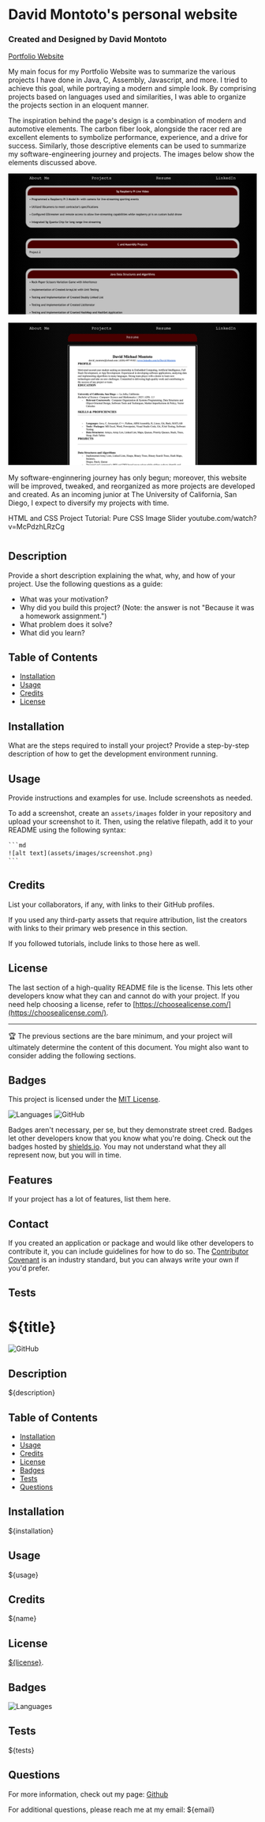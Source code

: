 # David Montoto's personal website
### Created and Designed by David Montoto

[Portfolio Website](https://dmmontoto.github.io/Portfolio-Website/)

My main focus for my Portfolio Website was to summarize the various projects I have done in Java, C, Assembly, Javascript, and more. I tried to achieve this goal, while portraying a modern and simple look. By comprising projects based on languages used and similarities, I was able to organize the projects section in an eloquent manner. 

The inspiration behind the page's design is a combination of modern and automotive elements. The carbon fiber look, alongside the racer red are excellent elements to symbolize performance, experience, and a drive for success. Similarly, those descriptive elements can be used to summarize my software-engineering journey and projects. The images below show the elements discussed above. 

![markdown logo](assets/images/portfolioPic1.png)

![markdown logo](assets/images/portfolioPic2.png)

My software-enginnering journey has only begun; moreover, this website will be improved, tweaked, and reorganized as more projects are developed and created. As an incoming junior at The University of California, San Diego, I expect to diversify my projects with time.

HTML and CSS Project Tutorial: Pure CSS Image Slider
youtube.com/watch?v=McPdzhLRzCg

# <Your-Project-Title>

## Description

Provide a short description explaining the what, why, and how of your project. Use the following questions as a guide:

- What was your motivation?
- Why did you build this project? (Note: the answer is not "Because it was a homework assignment.")
- What problem does it solve?
- What did you learn?

## Table of Contents 

- [Installation](#installation)
- [Usage](#usage)
- [Credits](#credits)
- [License](#license)

## Installation

What are the steps required to install your project? Provide a step-by-step description of how to get the development environment running.

## Usage

Provide instructions and examples for use. Include screenshots as needed.

To add a screenshot, create an `assets/images` folder in your repository and upload your screenshot to it. Then, using the relative filepath, add it to your README using the following syntax:

    ```md
    ![alt text](assets/images/screenshot.png)
    ```

## Credits

List your collaborators, if any, with links to their GitHub profiles.

If you used any third-party assets that require attribution, list the creators with links to their primary web presence in this section.

If you followed tutorials, include links to those here as well.

## License

The last section of a high-quality README file is the license. This lets other developers know what they can and cannot do with your project. If you need help choosing a license, refer to [https://choosealicense.com/](https://choosealicense.com/).

---

🏆 The previous sections are the bare minimum, and your project will ultimately determine the content of this document. You might also want to consider adding the following sections.

## Badges

This project is licensed under the [MIT License](LICENSE).

![Languages](https://img.shields.io/github/languages/top/lernantino/badmath)
![GitHub](https://img.shields.io/github/license/dmmontoto/ReadMe-Generator)


Badges aren't necessary, per se, but they demonstrate street cred. Badges let other developers know that you know what you're doing. Check out the badges hosted by [shields.io](https://shields.io/). You may not understand what they all represent now, but you will in time.

## Features

If your project has a lot of features, list them here.

## Contact

If you created an application or package and would like other developers to contribute it, you can include guidelines for how to do so. The [Contributor Covenant](https://www.contributor-covenant.org/) is an industry standard, but you can always write your own if you'd prefer.

## Tests


# ${title}

![GitHub](https://img.shields.io/github/license/${username}/${repository})

## Description

${description}

## Table of Contents 

- [Installation](#installation)
- [Usage](#usage)
- [Credits](#credits)
- [License](#license)
- [Badges](#badges)
- [Tests](#tests)
- [Questions](#questions)


## Installation

${installation}

## Usage

${usage}

## Credits

${name}

## License

[${license}](LICENSE).

## Badges

![Languages](https://img.shields.io/github/languages/top/${username}/${repository})

## Tests

${tests}

## Questions

For more information, check out my page: [Github](https://github.com/${username})

For additional questions, please reach me at my email: ${email}
